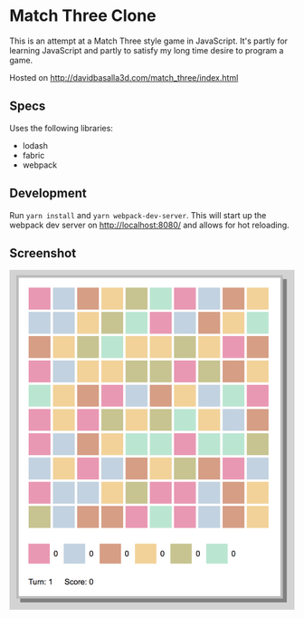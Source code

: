 # Match Three Clone

This is an attempt at a Match Three style game in JavaScript. It's partly for learning JavaScript and partly to satisfy my long time desire to program a game.

Hosted on http://davidbasalla3d.com/match_three/index.html

## Specs

Uses the following libraries:
- lodash
- fabric
- webpack

## Development

Run `yarn install` and `yarn webpack-dev-server`. This will start up the webpack dev server on [http://localhost:8080/](http://localhost:8080/) and allows for hot reloading.

## Screenshot

![Screenshot](/assets/images/match_three_basic.png "Screenshot")
